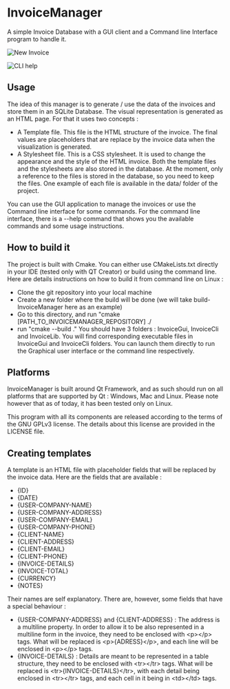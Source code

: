 # InvoiceManager

A simple Invoice Database with a GUI client and a Command line Interface program to handle it.

![New Invoice](https://github.com/MickaelOnTheWave/InvoiceManager/assets/61214819/a2aeddc5-52c3-4fb4-8138-7b599b6bbbef)

![CLI help](https://github.com/MickaelOnTheWave/InvoiceManager/assets/61214819/5df0e893-6826-4fc7-aad6-1c1b2ff6ae66)


## Usage

The idea of this manager is to generate / use the data of the invoices and store them in an SQLite Database. The visual representation is generated as an HTML page.
For that it uses two concepts :
- A Template file.
  This file is the HTML structure of the invoice. The final values are placeholders that are replace by the invoice data when the visualization is generated.
- A Stylesheet file.
  This is a CSS stylesheet. It is used to change the appearance and the style of the HTML invoice.
Both the template files and the stylesheets are also stored in the database. At the moment, only a reference to the files is stored in the database, so you need to keep the files.
One example of each file is available in the data/ folder of the project.

You can use the GUI application to manage the invoices or use the Command line interface for some commands.
For the command line interface, there is a --help command that shows you the available commands and some usage instructions.

## How to build it

The project is built with Cmake. You can either use CMakeLists.txt directly in your IDE (tested only with QT Creator) or build using the command line.
Here are details instructions on how to build it from command line on Linux :

- Clone the git repository into your local machine
- Create a new folder where the build will be done (we will take build-InvoiceManager here as an example)
- Go to this directory, and run "cmake [PATH_TO_INVOICEMANAGER_REPOSITORY] ./
- run "cmake --build ."
You should have 3 folders : InvoiceGui, InvoiceCli and InvoiceLib. You will find corresponding executable files in InvoiceGui and InvoiceCli folders. You can launch them directly to run the Graphical user interface or the command line respectively.

## Platforms

InvoiceManager is built around Qt Framework, and as such should run on all platforms that are supported by Qt : Windows, Mac and Linux.
Please note however that as of today, it has been tested only on Linux.

This program with all its components are released according to the terms of the GNU GPLv3 license. The details about this license are provided in the LICENSE file.

## Creating templates

A template is an HTML file with placeholder fields that will be replaced by the invoice data.
Here are the fields that are available :
- {ID}
- {DATE}
- {USER-COMPANY-NAME}
- {USER-COMPANY-ADDRESS}
- {USER-COMPANY-EMAIL}
- {USER-COMPANY-PHONE}
- {CLIENT-NAME}
- {CLIENT-ADDRESS}
- {CLIENT-EMAIL}
- {CLIENT-PHONE}
- {INVOICE-DETAILS}
- {INVOICE-TOTAL}
- {CURRENCY}
- {NOTES}

Their names are self explanatory. There are, however, some fields that have a special behaviour :
- {USER-COMPANY-ADDRESS} and {CLIENT-ADDRESS} : The address is a multiline property. In order to allow it to be also represented in a multiline form in the invoice, they need to be enclosed with &lt;p&gt;&lt;/p&gt; tags. What will be replaced is &lt;p&gt;{ADRESS}&lt;/p&gt;, and each line will be enclosed in &lt;p&gt;&lt;/p&gt; tags.
- {INVOICE-DETAILS} : Details are meant to be represented in a table structure, they need to be enclosed with &lt;tr&gt;&lt;/tr&gt; tags. What will be replaced is &lt;tr&gt;{INVOICE-DETAILS}&lt;/tr&gt;, with each detail being enclosed in &lt;tr&gt;&lt;/tr&gt; tags, and each cell in it being in &lt;td&gt;&lt;/td&gt; tags.
